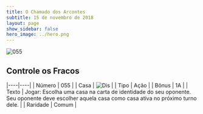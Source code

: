 ```yaml
---
title: O Chamado dos Arcontes
subtitle: 15 de novembro de 2018
layout: page
show_sidebar: false
hero_image: ../hero.png
---
```


![055](https://cdn.keyforgegame.com/media/card_front/pt/341_055_7CJ4H2WMJWQ2_pt.png)

## Controle os Fracos

|----|----|
| Número | 055 |
| Casa | ![Dis](https://archonarcana.com/images/thumb/e/e8/Dis.png/22px-Dis.png "Dis") |
| Tipo | Ação |
| Bônus | 1A |
| Texto | Jogar: Escolha uma casa na carta  de identidade do seu oponente.  Seu oponente deve escolher aquela casa como casa ativa no próximo turno dele. |
| Raridade | Comum |
